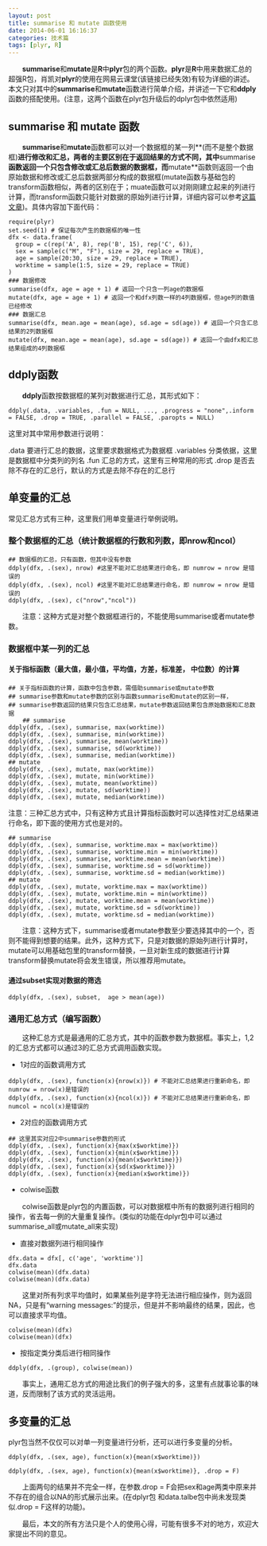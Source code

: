 ```yaml
---
layout: post
title: summarise 和 mutate 函数使用
date: 2014-06-01 16:16:37
categories: 技术篇
tags: [plyr, R]
---
```


　　**summarise**和**mutate**是**R**中**plyr**包的两个函数。**plyr**是**R**中用来数据汇总的超强R包，肖凯对**plyr**的使用在网易云课堂(该链接已经失效)有较为详细的讲述。本文只对其中的**summarise**和**mutate**函数进行简单介绍，并讲述一下它和**ddply**函数的搭配使用。(注意，这两个函数在plyr包升级后的dplyr包中依然适用)

## summarise 和 mutate 函数
　　**summarise**和**mutate**函数都可以对一个数据框的某一列**(而不是整个数据框)**进行修改和汇总，两者的主要区别在于返回结果的方式不同，其中**summarise**函数返回一个只包含修改或汇总后数据的数据框，而**mutate**函数则返回一个由原始数据和修改或汇总后数据两部分构成的数据框(mutate函数与基础包的transform函数相似，两者的区别在于；muate函数可以对刚刚建立起来的列进行计算，而transform函数只能针对数据的原始列进行计算，详细内容可以参考[这篇文章](http://xukuang.github.io/blog/2015/05/common-methods-of-dealing-with-data-frame/))。具体内容加下面代码：<!--more-->

```
require(plyr)
set.seed(1) # 保证每次产生的数据框的唯一性
dfx <- data.frame(
  group = c(rep('A', 8), rep('B', 15), rep('C', 6)),
  sex = sample(c("M", "F"), size = 29, replace = TRUE),
  age = sample(20:30, size = 29, replace = TRUE),
  worktime = sample(1:5, size = 29, replace = TRUE)
)
### 数据修改
summarise(dfx, age = age + 1) # 返回一个只含一列age的数据框
mutate(dfx, age = age + 1) # 返回一个和dfx列数一样的4列数据框，但age列的数值已经修改
### 数据汇总
summarise(dfx, mean.age = mean(age), sd.age = sd(age)) # 返回一个只含汇总结果的2列数据框
mutate(dfx, mean.age = mean(age), sd.age = sd(age)) # 返回一个由dfx和汇总结果组成的4列数据框
```

## ddply函数
　　**ddply**函数按数据框的某列对数据进行汇总，其形式如下：

```
ddply(.data, .variables, .fun = NULL, ..., .progress = "none",.inform = FALSE, .drop = TRUE, .parallel = FALSE, .paropts = NULL)
```
这里对其中常用参数进行说明：

.data 要进行汇总的数据，这里要求数据格式为数据框
.variables 分类依据，这里是数据框中分类列的列名
.fun 汇总的方式，这里有三种常用的形式
.drop 是否去除不存在的汇总行，默认的方式是去除不存在的汇总行

## 单变量的汇总

常见汇总方式有三种，这里我们用单变量进行举例说明。

### 整个数据框的汇总（统计数据框的行数和列数，即nrow和ncol）

```
## 数据框的汇总，只有函数，但其中没有参数
ddply(dfx, .(sex), nrow) #这里不能对汇总结果进行命名，即 numrow = nrow 是错误的
ddply(dfx, .(sex), ncol) #这里不能对汇总结果进行命名，即 numrow = nrow 是错误的
ddply(dfx, .(sex), c("nrow","ncol"))
```
　　注意：这种方式是对整个数据框进行的，不能使用summarise或者mutate参数。

### 数据框中某一列的汇总

#### 关于指标函数（最大值，最小值，平均值，方差，标准差， 中位数）的计算

```
## 关于指标函数的计算，函数中包含参数，需借助summarise或mutate参数
## summarise参数和mutate参数的区别与函数summarise和mutate的区别一样，
## summarise参数返回的结果只包含汇总结果，mutate参数返回结果包含原始数据和汇总数据
	## summarise
ddply(dfx, .(sex), summarise, max(worktime))
ddply(dfx, .(sex), summarise, min(worktime))
ddply(dfx, .(sex), summarise, mean(worktime))
ddply(dfx, .(sex), summarise, sd(worktime))
ddply(dfx, .(sex), summarise, median(worktime))
## mutate
ddply(dfx, .(sex), mutate, max(worktime))
ddply(dfx, .(sex), mutate, min(worktime))
ddply(dfx, .(sex), mutate, mean(worktime))
ddply(dfx, .(sex), mutate, sd(worktime))
ddply(dfx, .(sex), mutate, median(worktime))
```

注意：三种汇总方式中，只有这种方式且计算指标函数时可以选择性对汇总结果进行命名，即下面的使用方式也是对的。
​	
```
## summarise
ddply(dfx, .(sex), summarise, worktime.max = max(worktime))
ddply(dfx, .(sex), summarise, worktime.min = min(worktime))
ddply(dfx, .(sex), summarise, worktime.mean = mean(worktime))
ddply(dfx, .(sex), summarise, worktime.sd = sd(worktime))
ddply(dfx, .(sex), summarise, worktime.sd = median(worktime))
## mutate
ddply(dfx, .(sex), mutate, worktime.max = max(worktime))
ddply(dfx, .(sex), mutate, worktime.min = min(worktime))
ddply(dfx, .(sex), mutate, worktime.mean = mean(worktime))
ddply(dfx, .(sex), mutate, worktime.sd = sd(worktime))
ddply(dfx, .(sex), mutate, worktime.sd = median(worktime))
```
　　注意：这种方式下，summarise或者mutate参数至少要选择其中的一个，否则不能得到想要的结果。此外，这种方式下，只是对数据的原始列进行计算时，mutate可以用基础包里的transform替换，一旦对新生成的数据进行计算transform替换mutate将会发生错误，所以推荐用mutate。

#### 通过subset实现对数据的筛选
```
ddply(dfx, .(sex), subset,  age > mean(age))
```


### 通用汇总方式（编写函数）

　　这种汇总方式是最通用的汇总方式，其中的函数参数为数据框。事实上，1,2的汇总方式都可以通过3的汇总方式调用函数实现。

* 1对应的函数调用方式

```
ddply(dfx, .(sex), function(x){nrow(x)}) # 不能对汇总结果进行重新命名，即numrow = nrow(x)是错误的
ddply(dfx, .(sex), function(x){ncol(x)}) # 不能对汇总结果进行重新命名，即numcol = ncol(x)是错误的
```

* 2对应的函数调用方式

```
## 这里其实对应2中summarise参数的形式
ddply(dfx, .(sex), function(x){max(x$worktime)})
ddply(dfx, .(sex), function(x){min(x$worktime)})
ddply(dfx, .(sex), function(x){mean(x$worktime)})
ddply(dfx, .(sex), function(x){sd(x$worktime)})
ddply(dfx, .(sex), function(x){median(x$worktime)})
```

* colwise函数

　　colwise函数是plyr包的内置函数，可以对数据框中所有的数据列进行相同的操作，省去每一例的大量重复操作。(类似的功能在dplyr包中可以通过summarise_all或mutate_all来实现)

* 直接对数据列进行相同操作

```
dfx.data = dfx[, c('age', 'worktime')]
dfx.data
colwise(mean)(dfx.data)
colwise(mean)(dfx.data)
```
　　这里对所有列求平均值时，如果某些列是字符无法进行相应操作，则为返回NA，只是有“warning messages:”的提示，但是并不影响最终的结果，因此，也可以直接求平均值。

```
colwise(mean)(dfx)
colwise(mean)(dfx)
```

* 按指定类分类后进行相同操作

```
ddply(dfx, .(group), colwise(mean))
```
　　事实上，通用汇总方式的用途比我们的例子强大的多，这里有点就事论事的味道，反而限制了该方式的灵活运用。

## 多变量的汇总
plyr包当然不仅仅可以对单一列变量进行分析，还可以进行多变量的分析。

```
ddply(dfx, .(sex, age), function(x){mean(x$worktime)})

ddply(dfx, .(sex, age), function(x){mean(x$worktime)}, .drop = F)
```
　　上面两句的结果并不完全一样，在参数.drop = F会把sex和age两类中原来并不存在的组合以NA的形式展示出来。(在dplyr包 和data.talbe包中尚未发现类似.drop = F这样的功能)。

　　最后，本文的所有方法只是个人的使用心得，可能有很多不对的地方，欢迎大家提出不同的意见。